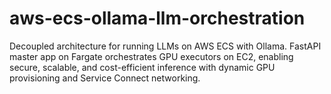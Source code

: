 # aws-ecs-ollama-llm-orchestration
Decoupled architecture for running LLMs on AWS ECS with Ollama. FastAPI master app on Fargate orchestrates GPU executors on EC2, enabling secure, scalable, and cost-efficient inference with dynamic GPU provisioning and Service Connect networking.

